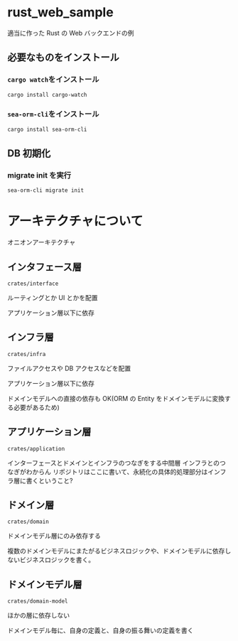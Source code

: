 # rust_web_sample

適当に作った Rust の Web バックエンドの例

## 必要なものをインストール

### `cargo watch`をインストール

```bash
cargo install cargo-watch
```

### `sea-orm-cli`をインストール

```bash
cargo install sea-orm-cli
```

## DB 初期化

### migrate init を実行

```bash
sea-orm-cli migrate init
```

# アーキテクチャについて

オニオンアーキテクチャ

## インタフェース層

`crates/interface`

ルーティングとか UI とかを配置

アプリケーション層以下に依存

## インフラ層

`crates/infra`

ファイルアクセスや DB アクセスなどを配置

アプリケーション層以下に依存

ドメインモデルへの直接の依存も OK(ORM の Entity をドメインモデルに変換する必要があるため)

## アプリケーション層

`crates/application`

インターフェースとドメインとインフラのつなぎをする中間層
インフラとのつなぎがわからん
リポジトリはここに書いて、永続化の具体的処理部分はインフラ層に書くということ?

## ドメイン層

`crates/domain`

ドメインモデル層にのみ依存する

複数のドメインモデルにまたがるビジネスロジックや、ドメインモデルに依存しないビジネスロジックを書く。

## ドメインモデル層

`crates/domain-model`

ほかの層に依存しない

ドメインモデル毎に、自身の定義と、自身の振る舞いの定義を書く
